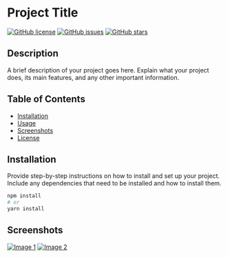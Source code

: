 # Project Title

[![GitHub license](https://img.shields.io/github/license/LegendYt4k/pool-bot)](https://github.com/LegendYt4k/pool-bot/blob/main/LICENSE)
[![GitHub issues](https://img.shields.io/github/issues/LegendYt4k/pool-bot)](https://github.com/LegendYt4k/pool-bot/issues)
[![GitHub stars](https://img.shields.io/github/stars/LegendYt4k/pool-bot)](https://github.com/LegendYt4k/pool-bot)

## Description

A brief description of your project goes here. Explain what your project does, its main features, and any other important information.

## Table of Contents

- [Installation](#installation)
- [Usage](#usage)
- [Screenshots](#Screenshots)
- [License](https://github.com/LegendYt4k/pool-bot)

## Installation

Provide step-by-step instructions on how to install and set up your project. Include any dependencies that need to be installed and how to install them.

```bash
npm install
# or
yarn install
```

## Screenshots

[![Image 1](https://i.ibb.co/y0Hq7YS/screenshot.png)](https://i.ibb.co/y0Hq7YS/screenshot.png)
[![Image 2](https://i.ibb.co/FxSB0sZ/Copy-of-Add-a-heading-1.png)](https://i.ibb.co/FxSB0sZ/Copy-of-Add-a-heading-1.png)
